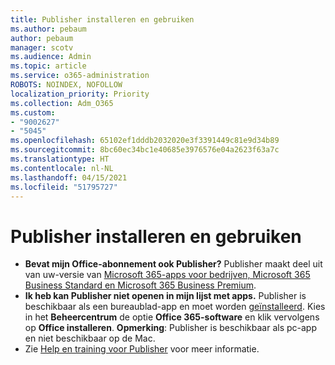 ```yaml
---
title: Publisher installeren en gebruiken
ms.author: pebaum
author: pebaum
manager: scotv
ms.audience: Admin
ms.topic: article
ms.service: o365-administration
ROBOTS: NOINDEX, NOFOLLOW
localization_priority: Priority
ms.collection: Adm_O365
ms.custom:
- "9002627"
- "5045"
ms.openlocfilehash: 65102ef1dddb2032020e3f3391449c81e9d34b89
ms.sourcegitcommit: 8bc60ec34bc1e40685e3976576e04a2623f63a7c
ms.translationtype: HT
ms.contentlocale: nl-NL
ms.lasthandoff: 04/15/2021
ms.locfileid: "51795727"
---
```

# <a name="install-and-use-publisher"></a>Publisher installeren en gebruiken

- **Bevat mijn Office-abonnement ook Publisher?** Publisher maakt deel uit van uw-versie van [Microsoft 365-apps voor bedrijven, Microsoft 365 Business Standard en Microsoft 365 Business Premium](https://products.office.com/compare-all-microsoft-office-products?activetab=tab:primaryr2).
- **Ik heb kan Publisher niet openen in mijn lijst met apps.**  Publisher is beschikbaar als een bureaublad-app en moet worden [geïnstalleerd](https://support.office.com/article/Install-Office-apps-from-Office-365-dcf2d841-dac7-455b-9a77-fc8f7ee92702). Kies in het **Beheercentrum** de optie **Office 365-software** en klik vervolgens op **Office installeren**. **Opmerking**: Publisher is beschikbaar als pc-app en niet beschikbaar op de Mac.
- Zie [Help en training voor Publisher](https://support.office.com/publisher) voor meer informatie.
